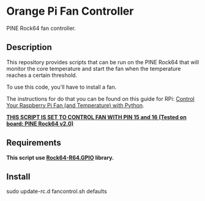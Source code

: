 # Orange Pi Fan Controller

PINE Rock64 fan controller.

## Description

This repository provides scripts that can be run on the PINE Rock64 that will
monitor the core temperature and start the fan when the temperature reaches
a certain threshold.

To use this code, you'll have to install a fan.

The instructions for do that you can be found on this guide for RPi: [Control Your Raspberry Pi Fan (and Temperature) with Python](https://howchoo.com/g/ote2mjkzzta/control-raspberry-pi-fan-temperature-python).

**<u>THIS SCRIPT IS SET TO CONTROL FAN WITH PIN 15 and 16 (Tested on board: PINE Rock64 v2.0)</u>**

## Requirements

**This script use [Rock64-R64.GPIO](https://github.com/Leapo/Rock64-R64.GPIO) library.**

## Install


sudo update-rc.d fancontrol.sh defaults